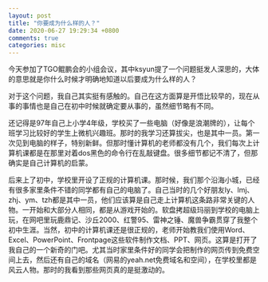 ```yaml
---
layout: post
title: "你要成为什么样的人？"
date: 2020-06-27 19:29:34 +0800
comments: true
categories: misc
---
```


今天参加了TGO鲲鹏会的小组会议，其中ksyun提了一个问题挺发人深思的，大体的意思就是你什么时候才明确地知道以后要成为什么样的人？

对于这个问题，我自己其实挺有感触的。自己在这方面算是开悟比较早的，现在从事的事情也是自己在初中时候就确定要从事的，虽然细节略有不同。

还记得是97年自己上小学4年级，学校买了一些电脑（好像是浪潮牌的），让每个班学习比较好的学生上微机兴趣班。那时的我学习还算拔尖，也是其中一员。第一次见到电脑的样子，特别新鲜。但那时懂计算机的老师都没有几个，我们每次上计算机课都是在那里对着dos黑色的命令行在乱敲键盘。很多细节都记不清了，但那确实是自己计算机的启蒙。

后来上了初中，学校里开设了正规的计算机课。那时候，我们那个沿海小城，已经有很多家里条件不错的同学都有自己的电脑了。自己当时的几个好朋友ly、lmj、zhj、ym、tzh都是其中一员，他们应该算是自己走上计算机这条路非常关键的人物。一开始和大部分人相同，都是从游戏开始的。软盘拷超级玛丽到学校的电脑上玩，在网吧里玩鹿鼎记、沙丘2000、红警95、雷神之锤、魔兽争霸贯穿了我整个初中生涯。当然，初中的计算机课还是很正规的，老师开始教我们使用Word、Excel、PowerPoint、Frontpage这些软件制作文档、PPT、网页。这算是打开了我自己的一个新奇的门吧。尤其当时家里条件好的同学会把制作的网页传到免费空间上去，然后还有自己的域名（网易的yeah.net免费域名和空间），在学校里都是风云人物。那时的我看到那些网页真的是挺激动的。